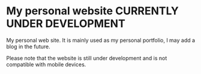 # My personal website ****CURRENTLY UNDER DEVELOPMENT****
My personal web site. 
It is mainly used as my personal portfolio, I may add a blog in the future.

Please note that the website is still under development and is not compatible with mobile devices.
